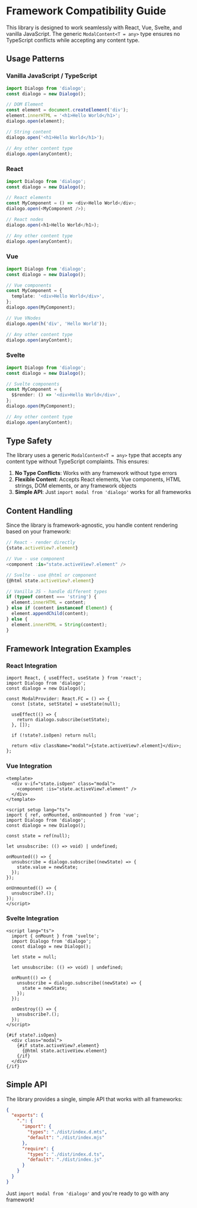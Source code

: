 # Framework Compatibility Guide

This library is designed to work seamlessly with React, Vue, Svelte, and vanilla JavaScript. The generic `ModalContent<T = any>` type ensures no TypeScript conflicts while accepting any content type.

## Usage Patterns

### Vanilla JavaScript / TypeScript

```typescript
import Dialogo from 'dialogo';
const dialogo = new Dialogo();

// DOM Element
const element = document.createElement('div');
element.innerHTML = '<h1>Hello World</h1>';
dialogo.open(element);

// String content
dialogo.open('<h1>Hello World</h1>');

// Any other content type
dialogo.open(anyContent);
```

### React

```typescript
import Dialogo from 'dialogo';
const dialogo = new Dialogo();

// React elements
const MyComponent = () => <div>Hello World</div>;
dialogo.open(<MyComponent />);

// React nodes
dialogo.open(<h1>Hello World</h1>);

// Any other content type
dialogo.open(anyContent);
```

### Vue

```typescript
import Dialogo from 'dialogo';
const dialogo = new Dialogo();

// Vue components
const MyComponent = {
  template: '<div>Hello World</div>',
};
dialogo.open(MyComponent);

// Vue VNodes
dialogo.open(h('div', 'Hello World'));

// Any other content type
dialogo.open(anyContent);
```

### Svelte

```typescript
import Dialogo from 'dialogo';
const dialogo = new Dialogo();

// Svelte components
const MyComponent = {
  $$render: () => '<div>Hello World</div>',
};
dialogo.open(MyComponent);

// Any other content type
dialogo.open(anyContent);
```

## Type Safety

The library uses a generic `ModalContent<T = any>` type that accepts any content type without TypeScript complaints. This ensures:

1. **No Type Conflicts**: Works with any framework without type errors
2. **Flexible Content**: Accepts React elements, Vue components, HTML strings, DOM elements, or any framework objects
3. **Simple API**: Just `import modal from 'dialogo'` works for all frameworks

## Content Handling

Since the library is framework-agnostic, you handle content rendering based on your framework:

```typescript
// React - render directly
{state.activeView?.element}

// Vue - use component
<component :is="state.activeView?.element" />

// Svelte - use @html or component
{@html state.activeView?.element}

// Vanilla JS - handle different types
if (typeof content === 'string') {
  element.innerHTML = content;
} else if (content instanceof Element) {
  element.appendChild(content);
} else {
  element.innerHTML = String(content);
}
```

## Framework Integration Examples

### React Integration

```tsx
import React, { useEffect, useState } from 'react';
import Dialogo from 'dialogo';
const dialogo = new Dialogo();

const ModalProvider: React.FC = () => {
  const [state, setState] = useState(null);

  useEffect(() => {
    return dialogo.subscribe(setState);
  }, []);

  if (!state?.isOpen) return null;

  return <div className="modal">{state.activeView?.element}</div>;
};
```

### Vue Integration

```vue
<template>
  <div v-if="state.isOpen" class="modal">
    <component :is="state.activeView?.element" />
  </div>
</template>

<script setup lang="ts">
import { ref, onMounted, onUnmounted } from 'vue';
import Dialogo from 'dialogo';
const dialogo = new Dialogo();

const state = ref(null);

let unsubscribe: (() => void) | undefined;

onMounted(() => {
  unsubscribe = dialogo.subscribe((newState) => {
    state.value = newState;
  });
});

onUnmounted(() => {
  unsubscribe?.();
});
</script>
```

### Svelte Integration

```svelte
<script lang="ts">
  import { onMount } from 'svelte';
  import Dialogo from 'dialogo';
  const dialogo = new Dialogo();

  let state = null;

  let unsubscribe: (() => void) | undefined;

  onMount(() => {
    unsubscribe = dialogo.subscribe((newState) => {
      state = newState;
    });
  });

  onDestroy(() => {
    unsubscribe?.();
  });
</script>

{#if state?.isOpen}
  <div class="modal">
    {#if state.activeView?.element}
      {@html state.activeView.element}
    {/if}
  </div>
{/if}
```

## Simple API

The library provides a single, simple API that works with all frameworks:

```json
{
  "exports": {
    ".": {
      "import": {
        "types": "./dist/index.d.mts",
        "default": "./dist/index.mjs"
      },
      "require": {
        "types": "./dist/index.d.ts",
        "default": "./dist/index.js"
      }
    }
  }
}
```

Just `import modal from 'dialogo'` and you're ready to go with any framework!
